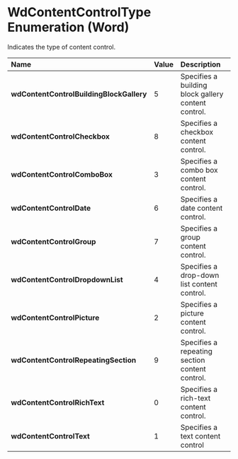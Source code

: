 
# WdContentControlType Enumeration (Word)

Indicates the type of content control.



|**Name**|**Value**|**Description**|
|:-----|:-----|:-----|
|**wdContentControlBuildingBlockGallery**|5|Specifies a building block gallery content control.|
|**wdContentControlCheckbox**|8|Specifies a checkbox content control.|
|**wdContentControlComboBox**|3|Specifies a combo box content control.|
|**wdContentControlDate**|6|Specifies a date content control.|
|**wdContentControlGroup**|7|Specifies a group content control.|
|**wdContentControlDropdownList**|4|Specifies a drop-down list content control.|
|**wdContentControlPicture**|2|Specifies a picture content control.|
|**wdContentControlRepeatingSection**|9|Specifies a repeating section content control.|
|**wdContentControlRichText**|0|Specifies a rich-text content control.|
|**wdContentControlText**|1|Specifies a text content control|
